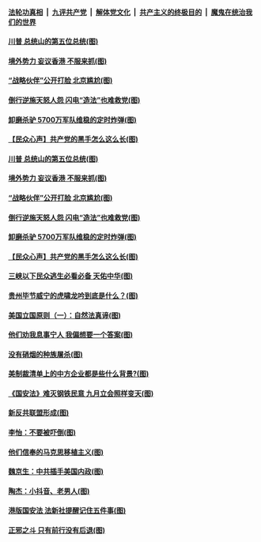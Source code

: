 ####  [法轮功真相](../../../../basic/blob/master/README.md?t=07050702) &nbsp;|&nbsp; [九评共产党](../../../../9ping.md/blob/master/README.md?t=07050702) &nbsp;|&nbsp; [解体党文化](../../../../jtdwh.md/blob/master/README.md?t=07050702)  &nbsp;|&nbsp; [共产主义的终极目的](../../../../gczydzjmd.md/blob/master/README.md?t=07050702) &nbsp;|&nbsp; [魔鬼在统治我们的世界](../../../../mgztzwmdsj.md/blob/master/README.md?t=07050702) 

#### [川普 总统山的第五位总统(图)](../pages/p4/938647.md?t=07050702) 

#### [境外势力 妄议香港 不服来抓(图)](../pages/p4/938616.md?t=07050702) 

#### [“战略伙伴”公开打脸 北京尴尬(图)](../pages/p4/938610.md?t=07050702) 

#### [倒行逆施天怒人怨 闪电“造法”也难救党(图)](../pages/p4/938609.md?t=07050702) 

#### [卸磨杀驴 5700万军队维稳的定时炸弹(图)](../pages/p4/938607.md?t=07050702) 

#### [【民众心声】共产党的黑手怎么这么长(图)](../pages/p4/938456.md?t=07050702) 

#### [川普 总统山的第五位总统(图)](../pages/p4/938647.md?t=07050702) 

#### [境外势力 妄议香港 不服来抓(图)](../pages/p4/938616.md?t=07050702) 

#### [“战略伙伴”公开打脸 北京尴尬(图)](../pages/p4/938610.md?t=07050702) 

#### [倒行逆施天怒人怨 闪电“造法”也难救党(图)](../pages/p4/938609.md?t=07050702) 

#### [卸磨杀驴 5700万军队维稳的定时炸弹(图)](../pages/p4/938607.md?t=07050702) 

#### [【民众心声】共产党的黑手怎么这么长(图)](../pages/p4/938456.md?t=07050702) 

#### [三峡以下民众逃生必看必备 天佑中华(图)](../pages/p4/938593.md?t=07050702) 

#### [贵州毕节威宁的虎啸龙吟到底是什么？(图)](../pages/p4/938596.md?t=07050702) 

#### [美国立国原则（一）：自然法真谛(图)](../pages/p4/938484.md?t=07050702) 

#### [他们劝我息事宁人 我偏想要一个答案(图)](../pages/p4/938491.md?t=07050702) 

#### [没有硝烟的种族屠杀(图)](../pages/p4/938489.md?t=07050702) 

#### [美制裁清单上的中方企业都是些什么背景?(图)](../pages/p4/938486.md?t=07050702) 

#### [《国安法》难灭钢铁民意 九月立会照样变天(图)](../pages/p4/938485.md?t=07050702) 

#### [新反共联盟形成(图)](../pages/p4/938480.md?t=07050702) 

#### [李怡：不要被吓倒(图)](../pages/p4/938488.md?t=07050702) 

#### [他们信奉的马克思移植主义(图)](../pages/p4/938413.md?t=07050702) 

#### [魏京生：中共插手美国内政(图)](../pages/p4/938409.md?t=07050702) 

#### [陶杰：小抖音、老男人(图)](../pages/p4/938404.md?t=07050702) 

#### [港版国安法 法新社提醒记住五件事(图)](../pages/p4/938401.md?t=07050702) 

#### [正邪之斗 只有前行没有后退(图)](../pages/p4/938399.md?t=07050702) 

